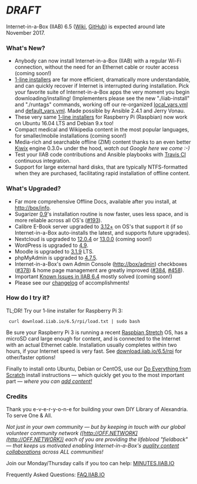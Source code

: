 # _**DRAFT**_

Internet-in-a-Box (IIAB) 6.5 ([Wiki](http://wiki.iiab.io/6.5), [GitHub](https://github.com/iiab/iiab/milestone/2)) is expected around late November 2017.

### What's New?

* Anybody can now install Internet-in-a-Box (IIAB) with a regular Wi-Fi connection, without the need for an Ethernet cable or router access (coming soon!)
* [1-line installers](http://download.iiab.io/6.5/rpi/) are far more efficient, dramatically more understandable, and can quickly recover if Internet is interrupted during installation.  Pick your favorite suite of Internet-in-a-Box apps the very moment you begin downloading/installing!  (Implementers please see the new "./iiab-install" and "./runtags" commands, working off our re-organized [local_vars.yml](http://wiki.laptop.org/go/IIAB/local_vars.yml) and [default_vars.yml](https://github.com/iiab/iiab/blob/master/vars/default_vars.yml).  Made possible by Ansible 2.4.1 and Jerry Vonau.
* These very same [1-line installers](http://download.iiab.io/6.5/rpi/) for Raspberry Pi (Raspbian) now work on Ubuntu 16.04 LTS and Debian 9.x too!
* Compact medical and Wikipedia content in the most popular languages, for smaller/mobile installations (coming soon!)
* Media-rich and searchable offline (ZIM) content thanks to an even better [Kiwix](http://www.kiwix.org/) engine 0.3.0+ under the hood, _watch out Google here we come :-)_
* Test your IIAB code contributions and Ansible playbooks with [Travis CI](https://github.com/iiab/iiab/wiki/IIAB-Contributors-Guide#testing-your-code-with-travis-ci) continuous integration.
* Support for large external hard disks, that are typically NTFS-formatted when they are purchased, facilitating rapid installation of offline content.

### What's Upgraded?

* Far more comprehensive Offline Docs, available after you install, at [http://box/info](http://box/info).
* Sugarizer [0.9](http://sugarizer.org/)'s installation routine is now faster, uses less space, and is more reliable across all OS's ([#193](https://github.com/iiab/iiab/issues/193)).
* Calibre E-Book server upgraded to [3.12+](https://calibre-ebook.com/whats-new) on OS's that support it (if so Internet-in-a-Box auto-installs the latest, and supports future upgrades).
* Nextcloud is upgraded to [12.0.4](https://github.com/nextcloud/server/wiki/Maintenance-and-Release-Schedule) or [13.0.0](https://github.com/nextcloud/server/milestones) (coming soon!)
* WordPress is upgraded to [4.9](https://make.wordpress.org/core/tag/4-9/).
* Moodle is upgraded to [3.1.9](https://docs.moodle.org/dev/Category:Moodle_3.1) LTS.
* phpMyAdmin is upgraded to [4.7.5](https://www.phpmyadmin.net/news/).
* Internet-in-a-Box's own Admin Console ([http://box/admin](http://box/admin)) checkboxes ([#378](https://github.com/iiab/iiab/issues/193)) & home page management are greatly improved ([#384](https://github.com/iiab/iiab/issues/384), [#458](https://github.com/iiab/iiab/issues/458)).
* Important [Known Issues in IIAB 6.4](https://github.com/iiab/iiab/wiki/IIAB-6.4-Release-Notes#known-issues) mostly solved (coming soon!)
* Please see our [changelog](https://github.com/iiab/iiab/milestone/2?closed=1) of accomplishments!

### How do I try it?

TL;DR!  Try our 1-line installer for Raspberry Pi 3:

     curl download.iiab.io/6.5/rpi/load.txt | sudo bash

Be sure your Raspberry Pi 3 is running a recent [Raspbian Stretch](https://www.raspberrypi.org/downloads/raspbian/) OS, has a microSD card large enough for content, and is connected to the Internet with an actual Ethernet cable.  Installation usually completes within two hours, if your Internet speed is very fast.  See [download.iiab.io/6.5/rpi](http://download.iiab.io/6.5/rpi/README.html) for other/faster options!

Finally to install onto Ubuntu, Debian or CentOS, use our [Do Everything from Scratch](https://github.com/iiab/iiab/wiki/IIAB-Installation#do-everything-from-scratch) install instructions &mdash; which quickly get you to the most important part &mdash; _where you can [add content!](https://github.com/iiab/iiab/wiki/IIAB-Installation#add-content)_

### Credits

Thank you e-v-e-r-y-o-n-e for building your own DIY Library of Alexandria.  To serve One & All.

_Not just in your own community &mdash; but by keeping in touch with our global volunteer community network ([http://OFF.NETWORK](http://OFF.NETWORK)) each of you are providing the lifeblood "fieldback" &mdash; that keeps us motivated enabling Internet-in-a-Box's [quality content collaborations](http://boxing.team) across ALL communities!_

Join our Monday/Thursday calls if you too can help: [MINUTES.IIAB.IO](http://MINUTES.IIAB.IO)

Frequently Asked Questions: [FAQ.IIAB.IO](http://FAQ.IIAB.IO)